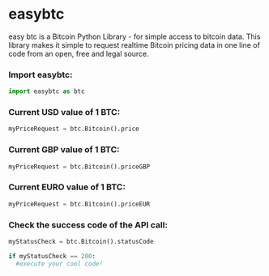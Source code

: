# easybtc
easy btc is a Bitcoin Python Library - for simple access to bitcoin data. This library makes it simple to request realtime Bitcoin pricing data in one line of code from an open, free and legal source.

### Import easybtc:
```python
import easybtc as btc
```

### Current USD value of 1 BTC:
```python
myPriceRequest = btc.Bitcoin().price
```

### Current GBP value of 1 BTC:
```python
myPriceRequest = btc.Bitcoin().priceGBP
```

### Current EURO value of 1 BTC:
```python
myPriceRequest = btc.Bitcoin().priceEUR
```


### Check the success code of the API call:
```python
myStatusCheck = btc.Bitcoin().statusCode
```

```python
if myStatusCheck == 200:
  #execute your cool code!

```
